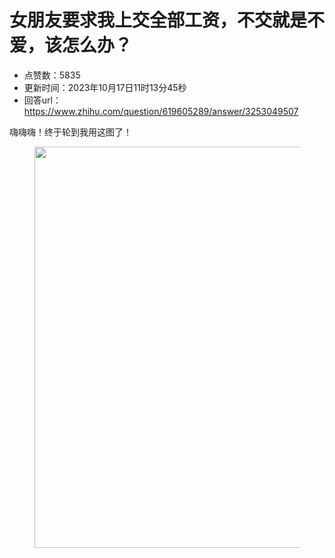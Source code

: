 # 女朋友要求我上交全部工资，不交就是不爱，该怎么办？
- 点赞数：5835
- 更新时间：2023年10月17日11时13分45秒
- 回答url：https://www.zhihu.com/question/619605289/answer/3253049507
<body>
 <p data-pid="9cB84ijq">嗨嗨嗨！终于轮到我用这图了！</p>
 <figure data-size="normal">
  <img src="https://pica.zhimg.com/50/v2-388ad60c336aba02ae56de8744b5487a_720w.jpg?source=1940ef5c" data-caption="" data-size="normal" data-rawwidth="642" data-rawheight="351" data-original-token="v2-cbc418a120cd3516d94784b094c34bef" data-default-watermark-src="https://pic1.zhimg.com/50/v2-1e86d6a33f2423d76aa38499bdd0a079_720w.jpg?source=1940ef5c" class="origin_image zh-lightbox-thumb" width="642" data-original="https://pic1.zhimg.com/v2-388ad60c336aba02ae56de8744b5487a_r.jpg?source=1940ef5c">
 </figure>
 <p></p>
</body>